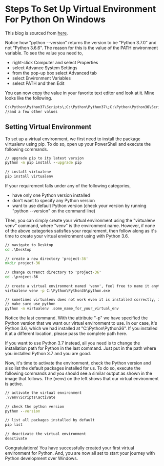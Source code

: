 # Steps To Set Up Virtual Environment For Python On Windows

This blog is sourced from [here](https://www.c-sharpcorner.com/article/steps-to-set-up-a-virtual-environment-for-python-development/).

Notice how "python --version" returns the version to be "Python 3.7.0" and not "Python 3.6.6". The reason for this is the value of the PATH environment variable. To see the value you need to,
- right-click Computer and select Properties
- select Advance System Settings
- from the pop-up box select Advanced tab
- select Environment Variables 
- select PATH and then Edit

You can now copy the value in your favorite text editor and look at it. Mine looks like the following.

```cmd
C:\Python\Python37\Scripts\;C:\Python\Python37\;C:\Python\Python36\Scripts\;C:\Python\Python36\;    
//and a few other values
```

## Setting Virtual Environment

To set up a virtual environment, we first need to install the package virtualenv using pip. To do so, open up your PowerShell and execute the following commands.

```cmd
// upgrade pip to its latest version  
python -m pip install --upgrade pip   
  
// install virtualenv  
pip install virtualenv  
```

If your requirement falls under any of the following categories,
- have only one Python version installed
- don't want to specify any Python version
- want to use default Python version (check your version by running "python --version" on the command line)

Then, you can simply create your virtual environment using the "virtualenv venv" command, where "venv" is the environment name. However, if none of the above categories satisfies your requirement, then follow along as it's time to create your virtual environment using with Python 3.6. 

```cmd
// navigate to Desktop  
cd .\Desktop  
  
// create a new directory 'project-36'  
mkdir project-36  
  
// change currenct directory to 'project-36'  
cd .\project-36  
  
// create a virtual environment named 'venv', feel free to name it anything you like
virtualenv venv -p C:\Python\Python36\python.exe  

// sometimes virtualenv does not work even it is installed correctly, in that case
// make sure use python 
python -m virtualenv .some_name_for_your_virtual_env
```

Notice the last command. With the attribute "-p" we have specified the Python version that we want our virtual environment to use. In our case, it's Python 3.6, which we had installed at "C:\Python\Python36". If you installed it at a different location, please pass the complete path here.
 
If you want to use Python 3.7 instead, all you need is to change the installation path for Python in the last command. Just put in the path where you installed Python 3.7 and you are good.
 
Now, it's time to activate the environment, check the Python version and also list the default packages installed for us. To do so, execute the following commands and you should see a similar output as shown in the image that follows. The (venv) on the left shows that our virtual environment is active. 

```cmd
// activate the virtual environment 
.\venv\Scripts\activate
 
// check the python version
python --version
 
// list all packages installed by default
pip list
 
// deactivate the virtual environment
deactivate
```

Congratulations! You have successfully created your first virtual environment for Python. And, you are now all set to start your journey with Python development over Windows. 
